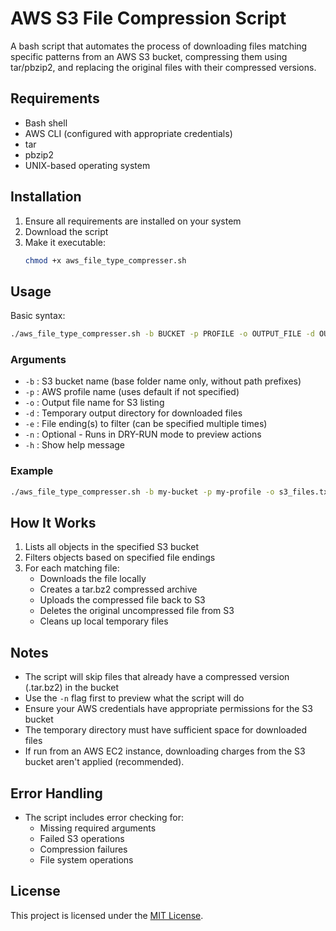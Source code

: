 # AWS S3 File Compression Script

A bash script that automates the process of downloading files matching specific patterns from an AWS S3 bucket, compressing them using tar/pbzip2, and replacing the original files with their compressed versions.

## Requirements

- Bash shell
- AWS CLI (configured with appropriate credentials)
- tar
- pbzip2
- UNIX-based operating system

## Installation

1. Ensure all requirements are installed on your system
2. Download the script
3. Make it executable:
   ```bash
   chmod +x aws_file_type_compresser.sh
   ```

## Usage

Basic syntax:
```bash
./aws_file_type_compresser.sh -b BUCKET -p PROFILE -o OUTPUT_FILE -d OUTPUT_DIR -e ENDING1 [-e ENDING2 ...] [-n]
```

### Arguments

- `-b` : S3 bucket name (base folder name only, without path prefixes)
- `-p` : AWS profile name (uses default if not specified)
- `-o` : Output file name for S3 listing
- `-d` : Temporary output directory for downloaded files
- `-e` : File ending(s) to filter (can be specified multiple times)
- `-n` : Optional - Runs in DRY-RUN mode to preview actions
- `-h` : Show help message

### Example

```bash
./aws_file_type_compresser.sh -b my-bucket -p my-profile -o s3_files.txt -d /tmp/output -e loom -e matrix.txt -n
```

## How It Works

1. Lists all objects in the specified S3 bucket
2. Filters objects based on specified file endings
3. For each matching file:
   - Downloads the file locally
   - Creates a tar.bz2 compressed archive
   - Uploads the compressed file back to S3
   - Deletes the original uncompressed file from S3
   - Cleans up local temporary files

## Notes

- The script will skip files that already have a compressed version (.tar.bz2) in the bucket
- Use the `-n` flag first to preview what the script will do
- Ensure your AWS credentials have appropriate permissions for the S3 bucket
- The temporary directory must have sufficient space for downloaded files
- If run from an AWS EC2 instance, downloading charges from the S3 bucket aren't applied (recommended).

## Error Handling

- The script includes error checking for:
  - Missing required arguments
  - Failed S3 operations
  - Compression failures
  - File system operations

## License

This project is licensed under the [MIT License](LICENSE).
